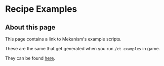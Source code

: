 # Recipe Examples

## About this page

This page contains a link to Mekanism's example scripts. 

These are the same that get generated when you run `/ct examples` in game.

They can be found [here](https://github.com/mekanism/Mekanism/tree/1.16.x/src/datagen/generated/mekanism/data/mekanism/scripts).

